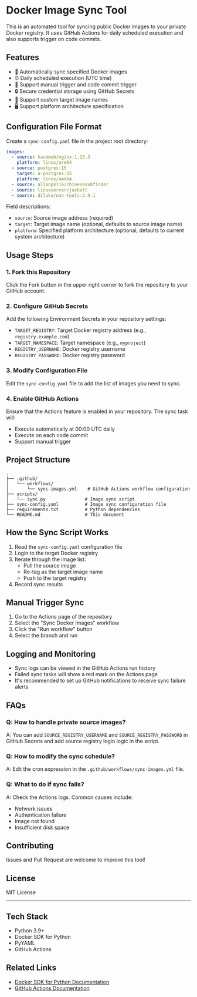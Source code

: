 # Docker Image Sync Tool

This is an automated tool for syncing public Docker images to your private Docker registry. It uses GitHub Actions for daily scheduled execution and also supports trigger on code commits.

## Features

- 🔄 Automatically sync specified Docker images
- ⏰ Daily scheduled execution (UTC time)
- 🚀 Support manual trigger and code commit trigger
- 🔒 Secure credential storage using GitHub Secrets
- 📝 Support custom target image names
- 🖥️ Support platform architecture specification

## Configuration File Format

Create a `sync-config.yaml` file in the project root directory:

```yaml
images:
  - source: kasmweb/nginx:1.25.3
    platform: linux/arm64
  - source: postgres:15
    target: a-postgres:15
    platform: linux/amd64
  - source: allanpk716/chinesesubfinder
  - source: linuxserver/jackett
  - source: diluka/nas-tools:2.9.1
```

Field descriptions:
- `source`: Source image address (required)
- `target`: Target image name (optional, defaults to source image name)
- `platform`: Specified platform architecture (optional, defaults to current system architecture)

## Usage Steps

### 1. Fork this Repository

Click the Fork button in the upper right corner to fork the repository to your GitHub account.

### 2. Configure GitHub Secrets

Add the following Environment Secrets in your repository settings:

- `TARGET_REGISTRY`: Target Docker registry address (e.g., `registry.example.com`)
- `TARGET_NAMESPACE`: Target namespace (e.g., `myproject`)
- `REGISTRY_USERNAME`: Docker registry username
- `REGISTRY_PASSWORD`: Docker registry password

### 3. Modify Configuration File

Edit the `sync-config.yaml` file to add the list of images you need to sync.

### 4. Enable GitHub Actions

Ensure that the Actions feature is enabled in your repository. The sync task will:
- Execute automatically at 00:00 UTC daily
- Execute on each code commit
- Support manual trigger

## Project Structure

```
.
├── .github/
│   └── workflows/
│       └── sync-images.yml    # GitHub Actions workflow configuration
├── scripts/
│   └── sync.py               # Image sync script
├── sync-config.yaml          # Image sync configuration file
├── requirements.txt          # Python dependencies
└── README.md                 # This document
```

## How the Sync Script Works

1. Read the `sync-config.yaml` configuration file
2. Login to the target Docker registry
3. Iterate through the image list:
   - Pull the source image
   - Re-tag as the target image name
   - Push to the target registry
4. Record sync results

## Manual Trigger Sync

1. Go to the Actions page of the repository
2. Select the "Sync Docker Images" workflow
3. Click the "Run workflow" button
4. Select the branch and run

## Logging and Monitoring

- Sync logs can be viewed in the GitHub Actions run history
- Failed sync tasks will show a red mark on the Actions page
- It's recommended to set up GitHub notifications to receive sync failure alerts

## FAQs

### Q: How to handle private source images?
A: You can add `SOURCE_REGISTRY_USERNAME` and `SOURCE_REGISTRY_PASSWORD` in GitHub Secrets and add source registry login logic in the script.

### Q: How to modify the sync schedule?
A: Edit the cron expression in the `.github/workflows/sync-images.yml` file.

### Q: What to do if sync fails?
A: Check the Actions logs. Common causes include:
- Network issues
- Authentication failure
- Image not found
- Insufficient disk space

## Contributing

Issues and Pull Request are welcome to improve this tool!

## License

MIT License

---

## Tech Stack

- Python 3.9+
- Docker SDK for Python
- PyYAML
- GitHub Actions

## Related Links

- [Docker SDK for Python Documentation](https://docker-py.readthedocs.io/)
- [GitHub Actions Documentation](https://docs.github.com/en/actions)
